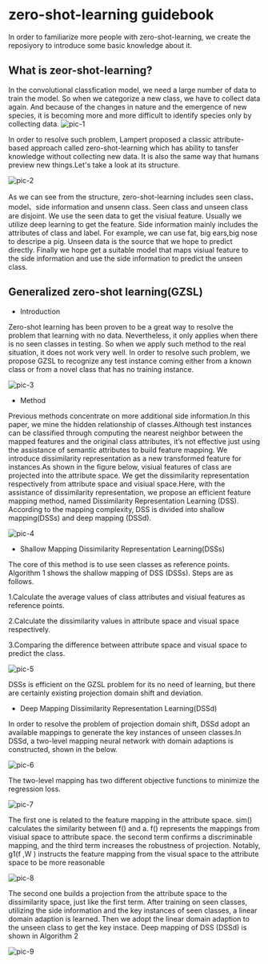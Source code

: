 # zero-shot-learning guidebook
In order to familiarize more people with zero-shot-learning, we create the reposiyory to 
introduce some basic knowledge about it.
## What is zeor-shot-learning?

In the convolutional classfication model, we need a large number of data to train the model. 
So when we categorize a new class, we have to collect data again. And because of the changes 
in nature and the emergence of new species, it is becoming more and more difficult to identify 
species only by collecting data. 
![pic-1](https://github.com/sunweimin123/zero-shot-learning-introduction/blob/master/1.png)

In order to resolve such problem, Lampert proposed a classic attribute-based approach called 
zero-shot-learning which has ability to tansfer knowledge without collecting new data. It is 
also the same way that humans preview new things.Let's take a look at its structure.


![pic-2](https://github.com/sunweimin123/zero-shot-learning-introduction/blob/master/2.png)

As we can see from the structure, zero-shot-learning includes seen class、model、side information 
and unsenn class. Seen class and unseen class are disjoint. We use the seen data to get the visiual 
feature. Usually we utilize deep learning to get the feature. Side information mainly includes the  
attributes of class and label. For example, we can use fat, big ears,big nose to descripe a pig. 
Unseen data is the source that we hope to predict directly. Finally we hope get a suitable model 
that maps visiual feature to the side information and use the side information to predict the 
unseen class.
   
## Generalized zero-shot learning(GZSL)
 - Introduction
 
 Zero-shot learning has been proven to be a great way to
 resolve the problem that learning with no data. 
 Nevertheless, it only applies when there is no seen classes
 in testing. So when we apply such method to the real
 situation, it does not work very well. In order to
 resolve such problem, we propose GZSL to recognize 
 any test instance coming either from a known
 class or from a novel class that has no training
 instance.
 
 
![pic-3](https://github.com/sunweimin123/zero-shot-learning-introduction/blob/master/4.png)

 - Method
 
 Previous methods concentrate on more additional side information.In this paper, we mine the hidden 
 relationship of classes.Although test instances can be classified through computing the nearest 
 neighbor between the mapped features and the original class attributes, it’s not effective just 
 using the assistance of semantic attributes to build feature mapping. We introduce dissimilarity 
 representation as a new transformed feature for instances.As shown in the figure below, 
 visiual features of class are projected into the attribute space. We get the dissimilarity 
 representation respectively from attribute space and visiual space.Here, with the assistance of 
 dissimilarity representation, we propose an efficient feature mapping method, named Dissimilarity 
 Representation Learning (DSS). According to the mapping complexity, DSS is divided into shallow 
 mapping(DSSs) and deep mapping (DSSd).

  ![pic-4](https://github.com/sunweimin123/zero-shot-learning-introduction/blob/master/5.png)

 
 - Shallow Mapping Dissimilarity Representation Learning(DSSs)
 
 The core of this method is to use seen classes as reference points. Algorithm 1 shows the 
 shallow mapping of DSS (DSSs). Steps are as follows.
 
 1.Calculate the average values of class attributes and visiual features as reference points.
 
 2.Calculate the dissimilarity values in attribute space and visual space respectively.
 
 3.Comparing the difference between attribute space and visual space to predict the class.
 
 ![pic-5](https://github.com/sunweimin123/zero-shot-learning-introduction/blob/master/6.png)
 
 DSSs is efficient on the GZSL problem for its no need of learning, but there are certainly 
 existing projection domain shift and deviation.
 
 - Deep Mapping Dissimilarity Representation Learning(DSSd)
 
 In order to resolve the problem of projection domain shift, DSSd adopt an available mappings to
 generate the key instances of unseen classes.In DSSd, a two-level mapping neural network with domain
 adaptions is constructed, shown in the below.
 
 ![pic-6](https://github.com/sunweimin123/zero-shot-learning-introduction/blob/master/8.png)
 
 The two-level mapping has two different objective functions to minimize the regression loss. 
 
 ![pic-7](https://github.com/sunweimin123/zero-shot-learning-introduction/blob/master/10.png)
 
 The first one is related to the feature mapping in the attribute space. sim() calculates the similarity
 between f() and a. f() represents the mappings from visiual space to attribute space. the second 
 term confirms a discriminable mapping, and the third term increases the robustness of projection. 
 Notably, g1(f ,W ) instructs the feature mapping from the visual space to the attribute space 
 to be more reasonable
 
 ![pic-8](https://github.com/sunweimin123/zero-shot-learning-introduction/blob/master/11.png)
 
 The second one builds a projection from the attribute space to the dissimilarity space, just like
 the first term. After training on seen classes, utilizing the side information and the key instances
  of seen classes, a linear domain adaption is learned. Then we adopt the linear domain adaption to 
  the unseen class to get the key instace. Deep mapping of DSS (DSSd) is shown in Algorithm 2
 
 ![pic-9](https://github.com/sunweimin123/zero-shot-learning-introduction/blob/master/9.png)
 

 

